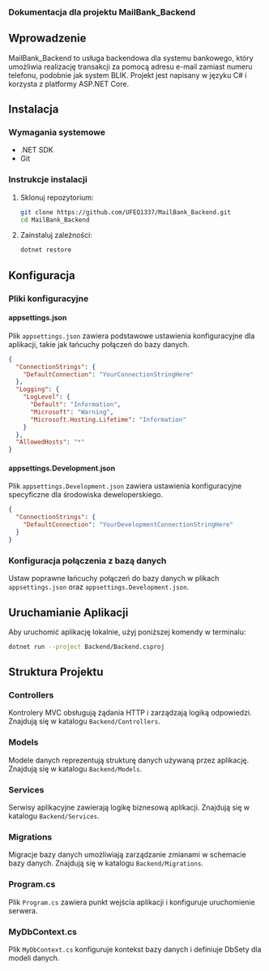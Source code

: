 ### Dokumentacja dla projektu MailBank_Backend

## Wprowadzenie

MailBank_Backend to usługa backendowa dla systemu bankowego, który umożliwia realizację transakcji za pomocą adresu e-mail zamiast numeru telefonu, podobnie jak system BLIK. Projekt jest napisany w języku C# i korzysta z platformy ASP.NET Core.

## Instalacja

### Wymagania systemowe

- .NET SDK
- Git

### Instrukcje instalacji

1. Sklonuj repozytorium:
   ```sh
   git clone https://github.com/UFEQ1337/MailBank_Backend.git
   cd MailBank_Backend
   ```

2. Zainstaluj zależności:
   ```sh
   dotnet restore
   ```

## Konfiguracja

### Pliki konfiguracyjne

#### appsettings.json

Plik `appsettings.json` zawiera podstawowe ustawienia konfiguracyjne dla aplikacji, takie jak łańcuchy połączeń do bazy danych.

```json
{
  "ConnectionStrings": {
    "DefaultConnection": "YourConnectionStringHere"
  },
  "Logging": {
    "LogLevel": {
      "Default": "Information",
      "Microsoft": "Warning",
      "Microsoft.Hosting.Lifetime": "Information"
    }
  },
  "AllowedHosts": "*"
}
```

#### appsettings.Development.json

Plik `appsettings.Development.json` zawiera ustawienia konfiguracyjne specyficzne dla środowiska deweloperskiego.

```json
{
  "ConnectionStrings": {
    "DefaultConnection": "YourDevelopmentConnectionStringHere"
  }
}
```

### Konfiguracja połączenia z bazą danych

Ustaw poprawne łańcuchy połączeń do bazy danych w plikach `appsettings.json` oraz `appsettings.Development.json`.

## Uruchamianie Aplikacji

Aby uruchomić aplikację lokalnie, użyj poniższej komendy w terminalu:

```sh
dotnet run --project Backend/Backend.csproj
```

## Struktura Projektu

### Controllers

Kontrolery MVC obsługują żądania HTTP i zarządzają logiką odpowiedzi. Znajdują się w katalogu `Backend/Controllers`.

### Models

Modele danych reprezentują strukturę danych używaną przez aplikację. Znajdują się w katalogu `Backend/Models`.

### Services

Serwisy aplikacyjne zawierają logikę biznesową aplikacji. Znajdują się w katalogu `Backend/Services`.

### Migrations

Migracje bazy danych umożliwiają zarządzanie zmianami w schemacie bazy danych. Znajdują się w katalogu `Backend/Migrations`.

### Program.cs

Plik `Program.cs` zawiera punkt wejścia aplikacji i konfiguruje uruchomienie serwera.

### MyDbContext.cs

Plik `MyDbContext.cs` konfiguruje kontekst bazy danych i definiuje DbSety dla modeli danych.
